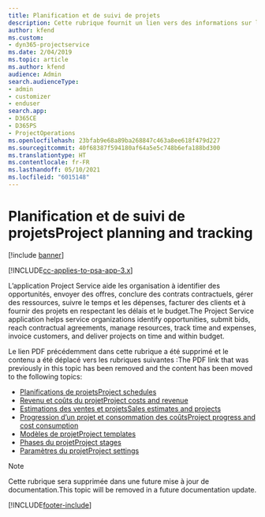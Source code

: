 ```yaml
---
title: Planification et de suivi de projets
description: Cette rubrique fournit un lien vers des informations sur la planification et le suivi dans Project Service Automation.
author: kfend
ms.custom:
- dyn365-projectservice
ms.date: 2/04/2019
ms.topic: article
ms.author: kfend
audience: Admin
search.audienceType:
- admin
- customizer
- enduser
search.app:
- D365CE
- D365PS
- ProjectOperations
ms.openlocfilehash: 23bfab9e68a89ba268847c463a8ee618f479d227
ms.sourcegitcommit: 40f68387f594180af64a5e5c748b6efa188bd300
ms.translationtype: HT
ms.contentlocale: fr-FR
ms.lasthandoff: 05/10/2021
ms.locfileid: "6015148"
---
```

# <a name="project-planning-and-tracking"></a><span data-ttu-id="c7853-103">Planification et de suivi de projets</span><span class="sxs-lookup"><span data-stu-id="c7853-103">Project planning and tracking</span></span>

[!include [banner](../../includes/psa-now-project-operations.md)]

[!INCLUDE[cc-applies-to-psa-app-3.x](../../includes/cc-applies-to-psa-app-3x.md)]

<span data-ttu-id="c7853-104">L’application Project Service aide les organisation à identifier des opportunités, envoyer des offres, conclure des contrats contractuels, gérer des ressources, suivre le temps et les dépenses, facturer des clients et à fournir des projets en respectant les délais et le budget.</span><span class="sxs-lookup"><span data-stu-id="c7853-104">The Project Service application helps service organizations identify opportunities, submit bids, reach contractual agreements, manage resources, track time and expenses, invoice customers, and deliver projects on time and within budget.</span></span> 

<span data-ttu-id="c7853-105">Le lien PDF précédemment dans cette rubrique a été supprimé et le contenu a été déplacé vers les rubriques suivantes :</span><span class="sxs-lookup"><span data-stu-id="c7853-105">The PDF link that was previously in this topic has been removed and the content has been moved to the following topics:</span></span>

- [<span data-ttu-id="c7853-106">Planifications de projets</span><span class="sxs-lookup"><span data-stu-id="c7853-106">Project schedules</span></span>](../project-creating.md)
- [<span data-ttu-id="c7853-107">Revenu et coûts du projet</span><span class="sxs-lookup"><span data-stu-id="c7853-107">Project costs and revenue</span></span>](../project-estimating.md)
- [<span data-ttu-id="c7853-108">Estimations des ventes et projets</span><span class="sxs-lookup"><span data-stu-id="c7853-108">Sales estimates and projects</span></span>](../project-leveraging.md)
- [<span data-ttu-id="c7853-109">Progression d’un projet et consommation des coûts</span><span class="sxs-lookup"><span data-stu-id="c7853-109">Project progress and cost consumption</span></span>](../project-tracking.md)
- [<span data-ttu-id="c7853-110">Modèles de projet</span><span class="sxs-lookup"><span data-stu-id="c7853-110">Project templates</span></span>](../project-templates.md)
- [<span data-ttu-id="c7853-111">Phases du projet</span><span class="sxs-lookup"><span data-stu-id="c7853-111">Project stages</span></span>](../project-stages.md)
- [<span data-ttu-id="c7853-112">Paramètres du projet</span><span class="sxs-lookup"><span data-stu-id="c7853-112">Project settings</span></span>](../project-settings.md)

> [!NOTE]
> <span data-ttu-id="c7853-113">Cette rubrique sera supprimée dans une future mise à jour de documentation.</span><span class="sxs-lookup"><span data-stu-id="c7853-113">This topic will be removed in a future documentation update.</span></span> 


[!INCLUDE[footer-include](../../includes/footer-banner.md)]
